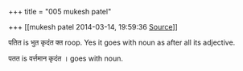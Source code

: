 +++
title = "005 mukesh patel"

+++
[[mukesh patel	2014-03-14, 19:59:36 [Source](https://groups.google.com/g/samskrita/c/kRvyRxmrljY)]]



पतित is भुत कृदंत क्त roop. Yes it goes with noun as after all its adjective.

  
पतत is वर्त्तमान कृदंत । goes with noun.

